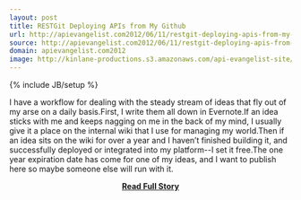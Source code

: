 ```yaml
---
layout: post
title: RESTGit Deploying APIs from My Github
url: http://apievangelist.com2012/06/11/restgit-deploying-apis-from-my-github/
source: http://apievangelist.com2012/06/11/restgit-deploying-apis-from-my-github/
domain: apievangelist.com2012
image: http://kinlane-productions.s3.amazonaws.com/api-evangelist-site/blog/github-logo.png
---
```

{% include JB/setup %}<p>I have a workflow for dealing with the steady stream of ideas that fly out of my arse on a daily basis.First, I write them all down in Evernote.If an idea sticks with me and keeps nagging on me in the back of my mind, I usually give it a place on the internal wiki that I use for managing my world.Then if an idea sits on the wiki for over a year and I haven’t finished building it, and successfully deployed or integrated into my platform--I set it free.The one year expiration date has come for one of my ideas, and I want to publish here so maybe someone else will run with it.</p>
<center><p><a href="http://apievangelist.com2012/06/11/restgit-deploying-apis-from-my-github/" style='padding:25px; font-sze:18px; font-weight: bold;'>Read Full Story</a></p></center>
